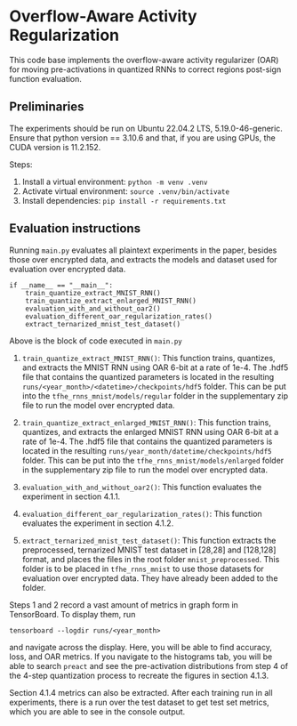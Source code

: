 # Overflow-Aware Activity Regularization

This code base implements the overflow-aware activity regularizer (OAR) for moving pre-activations in quantized RNNs to correct regions post-sign function evaluation.

## Preliminaries

The experiments should be run on Ubuntu 22.04.2 LTS,
5.19.0-46-generic. Ensure that python version == 3.10.6 and that, if you are using GPUs, the CUDA version is 11.2.152.

Steps:

1. Install a virtual environment: `python -m venv .venv`
2. Activate virtual environment: `source .venv/bin/activate`
3. Install dependencies: `pip install -r requirements.txt`

## Evaluation instructions

Running `main.py` evaluates all plaintext experiments in the paper, besides those over encrypted data, and extracts the models and dataset used for evaluation over encrypted data.

```
if __name__ == "__main__":
    train_quantize_extract_MNIST_RNN()
    train_quantize_extract_enlarged_MNIST_RNN()
    evaluation_with_and_without_oar2()
    evaluation_different_oar_regularization_rates()
    extract_ternarized_mnist_test_dataset()
```

Above is the block of code executed in `main.py`

1. `train_quantize_extract_MNIST_RNN()`: This function trains, quantizes, and extracts the MNIST RNN using OAR 6-bit at a rate of 1e-4. The .hdf5 file that contains the quantized parameters is located in the resulting `runs/<year_month>/<datetime>/checkpoints/hdf5` folder. This can be put into the `tfhe_rnns_mnist/models/regular` folder in the supplementary zip file to run the model over encrypted data.

2. `train_quantize_extract_enlarged_MNIST_RNN()`: This function trains, quantizes, and extracts the enlarged MNIST RNN using OAR 6-bit at a rate of 1e-4. The .hdf5 file that contains the quantized parameters is located in the resulting `runs/year_month/datetime/checkpoints/hdf5` folder. This can be put into the `tfhe_rnns_mnist/models/enlarged` folder in the supplementary zip file to run the model over encrypted data.

3. `evaluation_with_and_without_oar2()`: This function evaluates the experiment in section 4.1.1.

4. `evaluation_different_oar_regularization_rates()`: This function evaluates the experiment in section 4.1.2.

5. `extract_ternarized_mnist_test_dataset()`: This function extracts the preprocessed, ternarized MNIST test dataset in [28,28] and [128,128] format, and places the files in the root folder `mnist_preprocessed`. This folder is to be placed in `tfhe_rnns_mnist` to use those datasets for evaluation over encrypted data. They have already been added to the folder.


Steps 1 and 2 record a vast amount of metrics in graph form in TensorBoard. To display them, run 

`tensorboard --logdir runs/<year_month>`

and navigate across the display. Here, you will be able to find accuracy, loss, and OAR metrics. If you navigate to the histograms tab, you will be able to search `preact` and see the pre-activation distributions from step 4 of the 4-step quantization process to recreate the figures in section 4.1.3.

Section 4.1.4 metrics can also be extracted. After each training run in all experiments, there is a run over the test dataset to get test set metrics, which you are able to see in the console output.